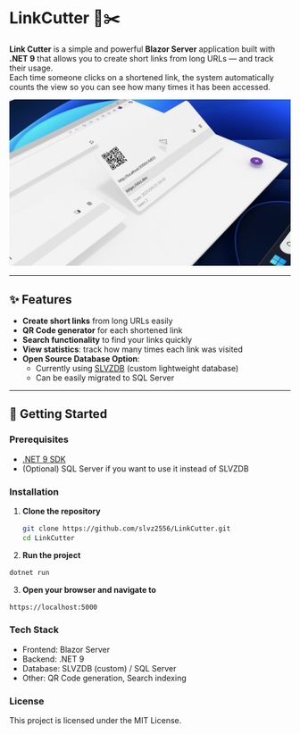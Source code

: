 # LinkCutter 🔗✂️

**Link Cutter** is a simple and powerful **Blazor Server** application built with **.NET 9** that allows you to create short links from long URLs — and track their usage.  
Each time someone clicks on a shortened link, the system automatically counts the view so you can see how many times it has been accessed.

![Preview](preview.jpg)

---

## ✨ Features

- **Create short links** from long URLs easily  
- **QR Code generator** for each shortened link  
- **Search functionality** to find your links quickly  
- **View statistics**: track how many times each link was visited  
- **Open Source Database Option**:  
  - Currently using [SLVZDB](https://github.com/slvz2556/SLVZDB) (custom lightweight database)  
  - Can be easily migrated to SQL Server  

---

## 🚀 Getting Started

### Prerequisites
- [.NET 9 SDK](https://dotnet.microsoft.com/download)
- (Optional) SQL Server if you want to use it instead of SLVZDB


### Installation


1. **Clone the repository**
   ```bash
   git clone https://github.com/slvz2556/LinkCutter.git
   cd LinkCutter


2. **Run the project**
  ```bash
  dotnet run


```

3. **Open your browser and navigate to**
  ```bash
  https://localhost:5000

```

### Tech Stack

- Frontend: Blazor Server
- Backend: .NET 9
- Database: SLVZDB (custom) / SQL Server
- Other: QR Code generation, Search indexing



### License
This project is licensed under the MIT License.
